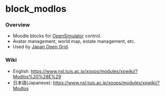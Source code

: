 # block_modlos

### Overview
* Moodle blocks for [OpenSimulator](http://opensimulator.org/) control.
* Avatar management, world map, estate management, etc.
* Used by [Japan Open Grid](https://jogrid.net).


### Wiki
* English: https://www.nsl.tuis.ac.jp/xoops/modules/xpwiki/?Modlos%20%28E%29
* 日本語(Japanese): https://www.nsl.tuis.ac.jp/xoops/modules/xpwiki/?Modlos
  
